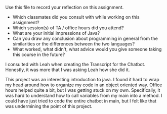 Use this file to record your reflection on this assignment.

- Which classmates did you consult with while working on this assignment?
- Which session(s) of TA / office hours did you attend?
- What are your initial impressions of Java? 
- Can you draw any conclusion about programming in general from the similarities or the differences between the two languages? 
- What worked, what didn't, what advice would you give someone taking this course in the future?

I consulted with Leah when creating the Transcript for the Chatbot. Honestly, it was more that I was asking Leah how she did it. 

This project was an interesting introduction to java. I found it hard to wrap my head around how to organize my code in an object oriented way. Office hours helped quite a bit, but I was getting stuck on my own. Specifically, it was hard to understand how to call variables from my main into a method. I could have just tried to code the entire chatbot in main, but I felt like that was undermining the point of this project.
